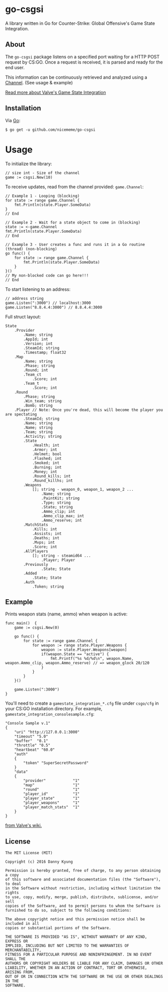 # go-csgsi

A library written in Go for Counter-Strike: Global Offensive's Game State Integration.

## About

The `go-csgsi` package listens on a specified port waiting for a HTTP POST request by CS:GO. Once a request is received, it is parsed and ready for the end user.

This information can be continuously retrieved and analyzed using a [Channel](https://tour.golang.org/concurrency/2). (See usage & example)

[Read more about Valve's Game State Integration](https://developer.valvesoftware.com/wiki/Counter-Strike:_Global_Offensive_Game_State_Integration)

## Installation

Via [Go](https://golang.org/):

```
$ go get -u github.com/nicememe/go-csgsi
```

# Usage

To initialize the library:
```
// size int - Size of the channel
game := csgsi.New(10)
```

To receive updates, read from the channel provided: `game.Channel`:

```
// Example 1 - Looping (blocking)
for state := range game.Channel {
	fmt.Println(state.Player.SomeData)
}
// End

// Example 2 - Wait for a state object to come in (blocking)
state := <-game.Channel
fmt.Println(state.Player.SomeData)
// End

// Example 3 - User creates a func and runs it in a Go routine (thread) (non-blocking)
go func() {
    for state := range game.Channel {
		fmt.Println(state.Player.SomeData)
	}
}()
// My non-blocked code can go here!!!
// End
```

To start listening to an address:
```
// address string
game.Listen(":3000") // localhost:3000
game.Listen("8.8.4.4:3000") // 8.8.4.4:3000
```

Full struct layout:
```
State
    .Provider
        .Name; string
        .AppId; int
        .Version; int
        .SteamId; string
        .Timestamp; float32
    .Map
        .Name; string
        .Phase; string
        .Round; int
        .Team_ct
            .Score; int
        .Team_t
            .Score; int
    .Round
        .Phase; string
        .Win_team; string
        .Bomb; string
    .Player // Note: Once you're dead, this will become the player you are spectating
        .SteamId; string
        .Name; string
        .Name; string
        .Team; string
        .Activity; string
        .State
            .Health; int
            .Armor; int
            .Helmet; bool
            .Flashed; int
            .Smoked; int
            .Burning; int
            .Money; int
            .Round_kills; int
            .Round_killhs; int
        .Weapons
            []; string - weapon_0, weapon_1, weapon_2 ...
                .Name; string
                .PaintKit; string
                .Type; string
                .State; string
                .Ammo_clip; int
                .Ammo_clip_max; int
                .Ammo_reserve; int
        .MatchStats
            .Kills; int
            .Assists; int
            .Deaths; int
            .Mvps; int
            .Score; int
        .AllPlayers
            []; string - steamid64 ...
                .Player; Player
        .Previously
                .State; State
        .Added
            .State; State
        .Auth
            .Token; string
```
## Example

Prints weapon stats (name, ammo) when weapon is active:
```
func main()  {
	game := csgsi.New(0)

    go func() {
		for state := range game.Channel {
			for weapon := range state.Player.Weapons {
				weapon := state.Player.Weapons[weapon]
				if(weapon.State == "active") {
					fmt.Printf("%s %d/%d\n", weapon.Name, weapon.Ammo_clip, weapon.Ammo_reserve) // => weapon_glock 20/120
				}
			}
		}
	}()

	game.Listen(":3000")
}
```

You'll need to create a `gamestate_integration_*.cfg` file under `csgo/cfg` in your CS:GO installation directory. For example, `gamestate_integration_consolesample.cfg`:

```
"Console Sample v.1"
{
    "uri" "http://127.0.0.1:3000"
    "timeout" "5.0"
    "buffer"  "0.1"
    "throttle" "0.5"
    "heartbeat" "60.0"
    "auth"
    {
        "token" "SuperSecretPassword"
    }
    "data"
    {
        "provider"            "1"
        "map"                 "1"
        "round"               "1"
        "player_id"           "1"
        "player_state"        "1"
        "player_weapons"      "1"
        "player_match_stats"  "1"
    }
}
```

[from Valve's wiki.](https://developer.valvesoftware.com/wiki/Counter-Strike:_Global_Offensive_Game_State_Integration)

## License

```
The MIT License (MIT)

Copyright (c) 2016 Danny Kyung

Permission is hereby granted, free of charge, to any person obtaining a copy
of this software and associated documentation files (the "Software"), to deal
in the Software without restriction, including without limitation the rights
to use, copy, modify, merge, publish, distribute, sublicense, and/or sell
copies of the Software, and to permit persons to whom the Software is
furnished to do so, subject to the following conditions:

The above copyright notice and this permission notice shall be included in all
copies or substantial portions of the Software.

THE SOFTWARE IS PROVIDED "AS IS", WITHOUT WARRANTY OF ANY KIND, EXPRESS OR
IMPLIED, INCLUDING BUT NOT LIMITED TO THE WARRANTIES OF MERCHANTABILITY,
FITNESS FOR A PARTICULAR PURPOSE AND NONINFRINGEMENT. IN NO EVENT SHALL THE
AUTHORS OR COPYRIGHT HOLDERS BE LIABLE FOR ANY CLAIM, DAMAGES OR OTHER
LIABILITY, WHETHER IN AN ACTION OF CONTRACT, TORT OR OTHERWISE, ARISING FROM,
OUT OF OR IN CONNECTION WITH THE SOFTWARE OR THE USE OR OTHER DEALINGS IN THE
SOFTWARE.
```